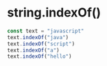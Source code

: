 # string.indexOf()

```js
const text = "javascript"
text.indexOf("java")
text.indexOf("script")
text.indexOf("a")
text.indexOf("hello")
```
